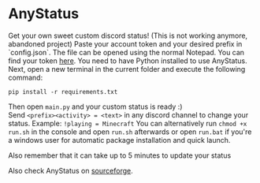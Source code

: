 <h1> AnyStatus </h1>
<p> </p>
Get your own sweet custom discord status!
(This is not working anymore, abandoned project)
Paste your account token and your desired prefix in `config.json`. The file can be opened using the normal Notepad. You can find your token <a href="https://www.youtube.com/watch?v=YEgFvgg7ZPI">here</a>.
You need to have Python installed to use AnyStatus.
Next, open a new terminal in the current folder and execute the following command:

    pip install -r requirements.txt
 Then open `main.py` and your custom status is ready :)   
 Send `<prefix><activity> = <text>` in any discord channel to change your status. Example: `!playing = Minecraft`
 You can alternatively run `chmod +x run.sh` in the console and open `run.sh` afterwards or open `run.bat` if you're a windows user for automatic package installation and quick launch.

Also remember that it can take up to 5 minutes to update your status

Also check AnyStatus on <a href="https://sourceforge.net/projects/anystatus/"> sourceforge</a>.
